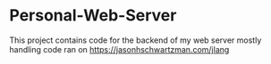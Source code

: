 # Personal-Web-Server

This project contains code for the backend of my web server mostly handling code ran on https://jasonhschwartzman.com/jlang
